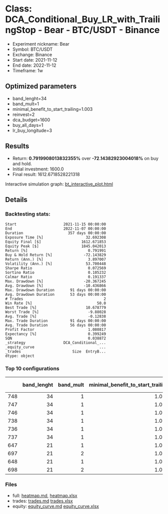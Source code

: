 # Class: DCA_Conditional_Buy_LR_with_TrailingStop - Bear - BTC/USDT - Binance

- Experiment nickname: Bear 
- Symbol: BTC/USDT
- Exchange: Binance
- Start date: 2021-11-12
- End date: 2022-11-12
- Timeframe: 1w

## Optimized parameters

- band_lenght=34
- band_mult=1
- minimal_benefit_to_start_trailing=1.003
- reinvest=2
- dca_budget=1600
- buy_all_days=1
- lr_buy_longitude=3

## Results

- Return: **0.7919908013832355%** over **-72.14382923004018%** on buy and hold.
- Initial investment: 1600.0
- Final result: 1612.6718528221318

Interactive simulation graph: [bt_interactive_plot.html](bt_interactive_plot.html)

## Details 
### Backtesting stats:

```
Start                     2021-11-15 00:00:00
End                       2022-11-07 00:00:00
Duration                    357 days 00:00:00
Exposure Time [%]                   32.692308
Equity Final [$]                  1612.671853
Equity Peak [$]                   1845.042013
Return [%]                           0.791991
Buy & Hold Return [%]              -72.143829
Return (Ann.) [%]                    3.897007
Volatility (Ann.) [%]               53.700448
Sharpe Ratio                         0.072569
Sortino Ratio                        0.105232
Calmar Ratio                         0.191337
Max. Drawdown [%]                  -20.367245
Avg. Drawdown [%]                  -10.436866
Max. Drawdown Duration       91 days 00:00:00
Avg. Drawdown Duration       53 days 00:00:00
# Trades                                    2
Win Rate [%]                             50.0
Best Trade [%]                      10.678779
Worst Trade [%]                      -9.88028
Avg. Trade [%]                       -0.12838
Max. Trade Duration          91 days 00:00:00
Avg. Trade Duration          56 days 00:00:00
Profit Factor                        1.080817
Expectancy [%]                       0.399249
SQN                                  0.038872
_strategy                 DCA_Conditional_...
_equity_curve                             ...
_trades                       Size  EntryB...
dtype: object
```

### Top 10 configurations

|     |   band_lenght |   band_mult |   minimal_benefit_to_start_trailing |   reinvest |   dca_budget |   buy_all_days |   lr_buy_longitude |   Return [%] |
|----:|--------------:|------------:|------------------------------------:|-----------:|-------------:|---------------:|-------------------:|-------------:|
| 748 |            34 |           1 |                               1.003 |          2 |         1600 |              1 |                  5 |     0.791991 |
| 747 |            34 |           1 |                               1.003 |          2 |         1600 |              1 |                  4 |     0.791991 |
| 746 |            34 |           1 |                               1.003 |          2 |         1600 |              1 |                  3 |     0.791991 |
| 738 |            34 |           1 |                               1.003 |          2 |         1000 |              1 |                  5 |     0.495048 |
| 736 |            34 |           1 |                               1.003 |          2 |         1000 |              1 |                  3 |     0.495048 |
| 737 |            34 |           1 |                               1.003 |          2 |         1000 |              1 |                  4 |     0.495048 |
| 647 |            21 |           1 |                               1.003 |          2 |         1600 |              1 |                  4 |     0.405554 |
| 697 |            21 |           2 |                               1.003 |          2 |         1600 |              1 |                  4 |     0.405554 |
| 648 |            21 |           1 |                               1.003 |          2 |         1600 |              1 |                  5 |     0.405554 |
| 698 |            21 |           2 |                               1.003 |          2 |         1600 |              1 |                  5 |     0.405554 |

### Files

- full: [heatmap.md](heatmap_df.md), [heatmap.xlsx](heatmap_df.xlsx) 
- trades: [trades.md](trades.md) [trades.xlsx](trades.xlsx)
- equity: [equity_curve.md](equity_curve.md) [equity_curve.xlsx](equity_curve.xlsx)